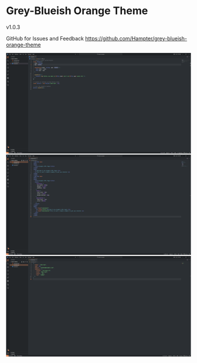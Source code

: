 # Grey-Blueish Orange Theme
v1.0.3

GitHub for Issues and Feedback
https://github.com/Hampter/grey-blueish-orange-theme

![example image](example.png "Example")
![example image](example2.png "Example")
![example image](example3.png "Example")